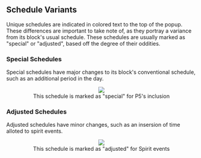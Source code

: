 ## Schedule Variants
Unique schedules are indicated in colored text to the top of the popup. These differences are important to take note of, as they portray a variance from its block's usual schedule. These schedules are usually marked as "special" or "adjusted", based off the degree of their oddities.

### Special Schedules
Special schedules have major changes to its block's conventional schedule, such as an additional period in the day.

<center>
<figure class="figure">
        <img src="../docs/user-manual/img/schedule-variants/special.png">
        <figcaption class="figure-caption text-center">This schedule is marked as "special" for P5's inclusion</figcaption>
    </figure>
</center>

### Adjusted Schedules
Adjusted schedules have minor changes, such as an insersion of time alloted to spirit events.

<center>
    <figure class="figure">
        <img src="../docs/user-manual/img/schedule-variants/adjusted.png">
        <figcaption class="figure-caption text-center">This schedule is marked as "adjusted" for Spirit events</figcaption>
    </figure>
</center>